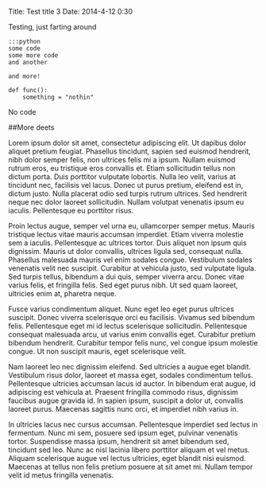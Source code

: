 Title: Test title 3
Date: 2014-4-12 0:30

Testing, just farting around

    :::python
    some code
    some more code
    and another

    and more!

    def func():
        something = "nothin"

No code

##More deets

Lorem ipsum dolor sit amet, consectetur adipiscing elit. Ut dapibus dolor aliquet pretium feugiat. Phasellus tincidunt, sapien sed euismod hendrerit, nibh dolor semper felis, non ultrices felis mi a ipsum. Nullam euismod rutrum eros, eu tristique eros convallis et. Etiam sollicitudin tellus non dictum porta. Duis porttitor vulputate lobortis. Nulla leo velit, varius at tincidunt nec, facilisis vel lacus. Donec ut purus pretium, eleifend est in, dictum justo. Nulla placerat odio sed turpis rutrum ultrices. Sed hendrerit neque nec dolor laoreet sollicitudin. Nullam volutpat venenatis ipsum eu iaculis. Pellentesque eu porttitor risus.

Proin lectus augue, semper vel urna eu, ullamcorper semper metus. Mauris tristique lectus vitae mauris accumsan imperdiet. Etiam viverra molestie sem a iaculis. Pellentesque ac ultrices tortor. Duis aliquet non ipsum quis dignissim. Mauris ut dolor convallis, ultrices ligula sed, consequat nulla. Phasellus malesuada mauris vel enim sodales congue. Vestibulum sodales venenatis velit nec suscipit. Curabitur at vehicula justo, sed vulputate ligula. Sed turpis tellus, bibendum a dui quis, semper viverra arcu. Donec vitae varius felis, et fringilla felis. Sed eget purus nibh. Ut sed quam laoreet, ultricies enim at, pharetra neque.

Fusce varius condimentum aliquet. Nunc eget leo eget purus ultrices suscipit. Donec viverra scelerisque orci eu facilisis. Vivamus sed bibendum felis. Pellentesque eget mi id lectus scelerisque sollicitudin. Pellentesque consequat malesuada arcu, ut varius enim convallis eget. Curabitur pretium bibendum hendrerit. Curabitur tempor felis nunc, vel congue ipsum molestie congue. Ut non suscipit mauris, eget scelerisque velit.

Nam laoreet leo nec dignissim eleifend. Sed ultricies a augue eget blandit. Vestibulum risus dolor, laoreet et massa eget, sodales condimentum tellus. Pellentesque ultricies accumsan lacus id auctor. In bibendum erat augue, id adipiscing est vehicula at. Praesent fringilla commodo risus, dignissim faucibus augue gravida id. In sapien ipsum, suscipit a dolor ut, convallis laoreet purus. Maecenas sagittis nunc orci, et imperdiet nibh varius in.

In ultricies lacus nec cursus accumsan. Pellentesque imperdiet sed lectus in fermentum. Nunc mi sem, posuere sed ipsum eget, pulvinar venenatis tortor. Suspendisse massa ipsum, hendrerit sit amet bibendum sed, tincidunt sed leo. Nunc ac nisl lacinia libero porttitor aliquam et vel metus. Aliquam scelerisque augue vel lectus ultricies, eget blandit nisi euismod. Maecenas at tellus non felis pretium posuere at sit amet mi. Nullam tempor velit id metus fringilla venenatis.

